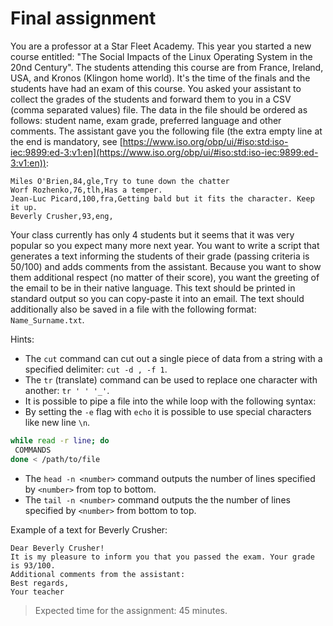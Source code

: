 # Final assignment

You are a professor at a Star Fleet Academy. This year you started a new course entitled: "The Social Impacts of the Linux Operating System in the 20nd Century". The students attending this course are from France, Ireland, USA, and Kronos (Klingon home world). It's the time of the finals and the students have had an exam of this course. You asked your assistant to collect the grades of the students and forward them to you in a CSV (comma separated values) file. The data in the file should be ordered as follows: student name, exam grade, preferred language and other comments. The assistant gave you the following file (the extra empty line at the end is mandatory, see [https://www.iso.org/obp/ui/#iso:std:iso-iec:9899:ed-3:v1:en](https://www.iso.org/obp/ui/#iso:std:iso-iec:9899:ed-3:v1:en)):

```
Miles O'Brien,84,gle,Try to tune down the chatter
Worf Rozhenko,76,tlh,Has a temper.
Jean-Luc Picard,100,fra,Getting bald but it fits the character. Keep it up.
Beverly Crusher,93,eng,
```

Your class currently has only 4 students but it seems that it was very popular so you expect many more next year. You want to write a script that generates a text informing the students of their grade (passing criteria is 50/100) and adds comments from the assistant. Because you want to show them additional respect (no matter of their score), you want the greeting of the email to be in their native language. This text should be printed in standard output so you can copy-paste it into an email. The text should additionally also be saved in a file with the following format: `Name_Surname.txt`.

Hints:
 - The `cut` command can cut out a single piece of data from a string with a specified delimiter: `cut -d , -f 1`.
 - The `tr` (translate) command can be used to replace one character with another: `tr ' ' '_'`.
 - It is possible to pipe a file into the while loop with the following syntax:
 - By setting the `-e` flag with `echo` it is possible to use special characters like new line `\n`.
 ```bash
while read -r line; do
  COMMANDS
done < /path/to/file
 ```
 - The `head -n <number>` command outputs the number of lines specified by `<number>` from top to bottom.
 - The `tail -n <number>` command outputs the the number of lines specified by `<number>` from bottom to top.

Example of a text for Beverly Crusher:
```
Dear Beverly Crusher!
It is my pleasure to inform you that you passed the exam. Your grade is 93/100.
Additional comments from the assistant:
Best regards,
Your teacher
```

> Expected time for the assignment: 45 minutes.